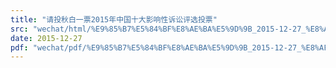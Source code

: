 ```yaml
---
title: "请投秋白一票2015年中国十大影响性诉讼评选投票"
src: "wechat/html/%E9%85%B7%E5%84%BF%E8%AE%BA%E5%9D%9B_2015-12-27_%E8%AF%B7%E6%8A%95%E7%A7%8B%E7%99%BD%E4%B8%80%E7%A5%A82015%E5%B9%B4%E4%B8%AD%E5%9B%BD%E5%8D%81%E5%A4%A7%E5%BD%B1%E5%93%8D%E6%80%A7%E8%AF%89%E8%AE%BC%E8%AF%84%E9%80%89%E6%8A%95%E7%A5%A8.html"
date: 2015-12-27
pdf: "wechat/pdf/%E9%85%B7%E5%84%BF%E8%AE%BA%E5%9D%9B_2015-12-27_%E8%AF%B7%E6%8A%95%E7%A7%8B%E7%99%BD%E4%B8%80%E7%A5%A82015%E5%B9%B4%E4%B8%AD%E5%9B%BD%E5%8D%81%E5%A4%A7%E5%BD%B1%E5%93%8D%E6%80%A7%E8%AF%89%E8%AE%BC%E8%AF%84%E9%80%89%E6%8A%95%E7%A5%A8.pdf"
---
```


